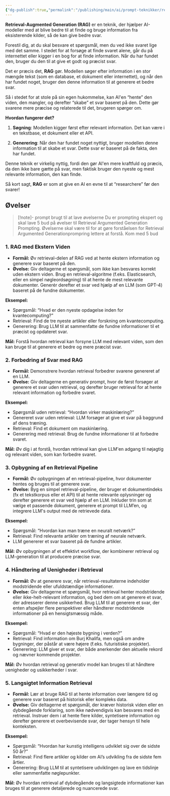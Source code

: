 ```yaml
---
{"dg-publish":true,"permalink":"/publishing/main/ai/prompt-teknikker/retrieval-argumented-generation/","tags":["⭐⭐⭐"],"dgHomeLink":"false","dgShowFileTree":"false","dgEnableSearch":"false","created":"2024-12-04T08:40:24.665+01:00"}
---
```


**Retrieval-Augmented Generation (RAG)** er en teknik, der hjælper AI-modeller med at blive bedre til at finde og bruge information fra eksisterende kilder, så de kan give bedre svar.

Forestil dig, at du skal besvare et spørgsmål, men du ved ikke svaret lige med det samme. I stedet for at forsøge at finde svaret alene, går du på internettet eller kigger i en bog for at finde information. Når du har fundet den, bruger du den til at give et godt og præcist svar.

Det er præcis det, **RAG** gør. Modellen søger efter information i en stor mængde tekst (som en database, et dokument eller internettet), og når den har fundet noget, bruger den denne information til at generere et bedre svar.

Så i stedet for at stole på sin egen hukommelse, kan AI'en “hente” den viden, den mangler, og derefter “skabe” et svar baseret på den. Dette gør svarene mere præcise og relaterede til det, brugeren spørger om.

**Hvordan fungerer det?**

1. **Søgning**: Modellen kigger først efter relevant information. Det kan være i en tekstbase, et dokument eller et API.
    
2. **Generering**: Når den har fundet noget nyttigt, bruger modellen denne information til at skabe et svar. Dette svar er baseret på de fakta, den har fundet.
    

Denne teknik er virkelig nyttig, fordi den gør AI'en mere kraftfuld og præcis, da den ikke bare gætte på svar, men faktisk bruger den nyeste og mest relevante information, den kan finde.

Så kort sagt, **RAG** er som at give en AI en evne til at “researchere” før den svarer!

## Øvelser
> [!note]- prompt brugt til at lave øvelserne
> Du er prompting ekspert og skal lave 5 bud på øvelser til Retrieval Argumented Generation Prompting. Øvelserne skal være til for at gøre forståelsen for Retrieval Argumented Generationprompring lettere at forstå. Kom med 5 bud
### 1. **RAG med Ekstern Viden**

- **Formål:** Øv retrieval-delen af RAG ved at hente ekstern information og generere svar baseret på den.
- **Øvelse:** Giv deltagerne et spørgsmål, som ikke kan besvares korrekt uden ekstern viden. Brug en retrieval-algoritme (f.eks. Elasticsearch, eller en simpel nøgleordsøgning) til at hente de mest relevante dokumenter. Generér derefter et svar ved hjælp af en LLM (som GPT-4) baseret på de fundne dokumenter.

**Eksempel:**

- Spørgsmål: “Hvad er den nyeste opdagelse inden for kvantecomputing?”
- Retrieval: Find de tre nyeste artikler eller forskning om kvantecomputing.
- Generering: Brug LLM til at sammenfatte de fundne informationer til et præcist og opdateret svar.

**Mål:** Forstå hvordan retrieval kan forsyne LLM med relevant viden, som den kan bruge til at generere et bedre og mere præcist svar.

### 2. **Forbedring af Svar med RAG**

- **Formål:** Demonstrere hvordan retrieval forbedrer svarene genereret af en LLM.
- **Øvelse:** Giv deltagerne en generativ prompt, hvor de først forsøger at generere et svar uden retrieval, og derefter bruger retrieval for at hente relevant information og forbedre svaret.

**Eksempel:**

- Spørgsmål uden retrieval: “Hvordan virker maskinlæring?”
- Genereret svar uden retrieval: LLM forsøger at give et svar på baggrund af dens træning.
- Retrieval: Find et dokument om maskinlæring.
- Generering med retrieval: Brug de fundne informationer til at forbedre svaret.

**Mål:** Øv dig i at forstå, hvordan retrieval kan give LLM'en adgang til nøjagtig og relevant viden, som kan forbedre svaret.

### 3. **Opbygning af en Retrieval Pipeline**

- **Formål:** Øv opbygningen af en retrieval-pipeline, hvor dokumenter hentes og bruges til at generere svar.
- **Øvelse:** Byg en simpel retrieval-pipeline, der bruger et dokumentindeks (fx et tekstkorpus eller et API) til at hente relevante oplysninger og derefter generere et svar ved hjælp af en LLM. Inkluder trin som at vælge et passende dokument, generere et prompt til LLM’en, og integrere LLM's output med de retrievede data.

**Eksempel:**

- Spørgsmål: “Hvordan kan man træne en neuralt netværk?”
- Retrieval: Find relevante artikler om træning af neurale netværk.
- LLM genererer et svar baseret på de fundne artikler.

**Mål:** Øv opbygningen af et effektivt workflow, der kombinerer retrieval og LLM-generation til at producere præcise svar.

### 4. **Håndtering af Uenigheder i Retrieval**

- **Formål:** Øv at generere svar, når retrieval-resultaterne indeholder modstridende eller ufuldstændige informationer.
- **Øvelse:** Giv deltagerne et spørgsmål, hvor retrieval henter modstridende eller ikke-helt-relevant information, og bed dem om at generere et svar, der adresserer denne usikkerhed. Brug LLM til at generere et svar, der enten afspejler flere perspektiver eller håndterer modstridende informationer på en hensigtsmæssig måde.

**Eksempel:**

- Spørgsmål: “Hvad er den højeste bygning i verden?”
- Retrieval: Find information om Burj Khalifa, men også om andre bygninger, der påstår at være højere (f.eks. futuristiske projekter).
- Generering: LLM giver et svar, der både anerkender den aktuelle rekord og nævner kommende projekter.

**Mål:** Øv hvordan retrieval og generativ model kan bruges til at håndtere uenigheder og usikkerheder i svar.

### 5. **Langsigtet Information Retrieval**

- **Formål:** Lær at bruge RAG til at hente information over længere tid og generere svar baseret på historisk eller kompleks data.
- **Øvelse:** Giv deltagerne et spørgsmål, der kræver historisk viden eller en dybdegående forklaring, som ikke nødvendigvis kan besvares med én retrieval. Instruer dem i at hente flere kilder, syntetisere information og derefter generere et overbevisende svar, der tager hensyn til hele konteksten.

**Eksempel:**

- Spørgsmål: “Hvordan har kunstig intelligens udviklet sig over de sidste 50 år?”
- Retrieval: Find flere artikler og kilder om AI’s udvikling fra de sidste fem årtier.
- Generering: Brug LLM til at syntetisere udviklingen og lave en tidslinje eller sammenfatte nøglepunkter.

**Mål:** Øv hvordan retrieval af dybdegående og langsigtede informationer kan bruges til at generere detaljerede og nuancerede svar.